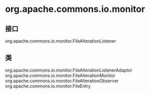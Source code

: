 # org.apache.commons.io.monitor

## 接口

org.apache.commons.io.monitor.FileAlterationListener

## 类

org.apache.commons.io.monitor.FileAlterationListenerAdaptor
org.apache.commons.io.monitor.FileAlterationMonitor
org.apache.commons.io.monitor.FileAlterationObserver
org.apache.commons.io.monitor.FileEntry




